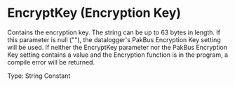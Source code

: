 # EncryptKey (Encryption Key)

Contains the encryption key. The string can be up to 63 bytes in length. If this parameter is null (""), the datalogger's PakBus Encryption Key setting will be used. If neither the EncryptKey parameter nor the PakBus Encryption Key setting contains a value and the Encryption function is in the program, a compile error will be returned.

Type: String Constant
